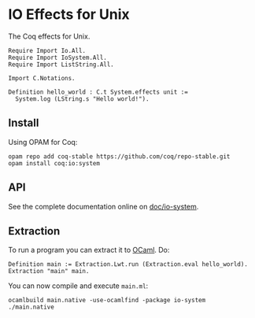 # IO Effects for Unix
The Coq effects for Unix.

    Require Import Io.All.
    Require Import IoSystem.All.
    Require Import ListString.All.

    Import C.Notations.

    Definition hello_world : C.t System.effects unit :=
      System.log (LString.s "Hello world!").

## Install
Using OPAM for Coq:

    opam repo add coq-stable https://github.com/coq/repo-stable.git
    opam install coq:io:system

## API
See the complete documentation online on [doc/io-system](http://clarus.github.io/doc/io-system/IoSystem.System.html).

## Extraction
To run a program you can extract it to [OCaml](https://ocaml.org/). Do:

    Definition main := Extraction.Lwt.run (Extraction.eval hello_world).
    Extraction "main" main.

You can now compile and execute `main.ml`:

    ocamlbuild main.native -use-ocamlfind -package io-system
    ./main.native
